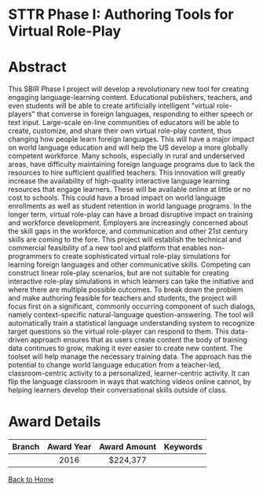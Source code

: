
STTR Phase I: Authoring Tools for Virtual Role-Play
===================================================

# Abstract


This SBIR Phase I project will develop a revolutionary new tool for creating engaging language-learning content. Educational publishers, teachers, and even students will be able to create artificially intelligent "virtual role-players" that converse in foreign languages, responding to either speech or text input. Large-scale on-line communities of educators will be able to create, customize, and share their own virtual role-play content, thus changing how people learn foreign languages. This will have a major impact on world language education and will help the US develop a more globally competent workforce. Many schools, especially in rural and underserved areas, have difficulty maintaining foreign language programs due to lack the resources to hire sufficient qualified teachers. This innovation will greatly increase the availability of high-quality interactive language learning resources that engage learners. These will be available online at little or no cost to schools. This could have a broad impact on world language enrollments as well as student retention in world language programs. In the longer term, virtual role-play can have a broad disruptive impact on training and workforce development. Employers are increasingly concerned about the skill gaps in the workforce, and communication and other 21st century skills are coming to the fore. This project will establish the technical and commercial feasibility of a new tool and platform that enables non-programmers to create sophisticated virtual role-play simulations for learning foreign languages and other communicative skills. Competing can construct linear role-play scenarios, but are not suitable for creating interactive role-play simulations in which learners can take the initiative and where there are multiple possible outcomes. To break down the problem and make authoring feasible for teachers and students, the project will focus first on a significant, commonly occurring component of such dialogs, namely context-specific natural-language question-answering. The tool will automatically train a statistical language understanding system to recognize target questions so the virtual role-player can respond to them. This data-driven approach ensures that as users create content the body of training data continues to grow, making it ever easier to create new content. The toolset will help manage the necessary training data. The approach has the potential to change world language education from a teacher-led, classroom-centric activity to a personalized, learner-centric activity. It can flip the language classroom in ways that watching videos online cannot, by helping learners develop their conversational skills outside of class.  

# Award Details

|Branch|Award Year|Award Amount|Keywords|
| :---: | :---: | :---: | :---: |
||2016|$224,377||
  
  


[Back to Home](https://github.com/chrischow/dod_sbir_awards/JT/#219)